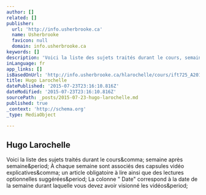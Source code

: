 ```yaml
---
author: []
related: []
publisher:
  url: 'http://info.usherbrooke.ca'
  name: Usherbrooke
  favicon: null
  domain: info.usherbrooke.ca
keywords: []
description: 'Voici la liste des sujets traités durant le cours, semaine après semaine. À chaque semaine sont associés des capsules vidéo explicatives, un article obligatoire à lire ainsi que des lectures optionnelles suggérées. La colonne " Date" correspond à la date de la semaine durant laquelle vous devez avoir visionné les vidéos.'
inLanguage: fr
app_links: []
isBasedOnUrl: 'http://info.usherbrooke.ca/hlarochelle/cours/ift725_A2013/contenu.html'
title: Hugo Larochelle
datePublished: '2015-07-23T23:16:10.816Z'
dateModified: '2015-07-23T23:16:10.816Z'
sourcePath: _posts/2015-07-23-hugo-larochelle.md
published: true
_context: 'http://schema.org'
_type: MediaObject

---
```

<article style=""><h1>Hugo Larochelle</h1><p>Voici la liste des sujets traités durant le cours&amp;comma; semaine après semaine&amp;period; À chaque semaine sont associés des capsules vidéo explicatives&amp;comma; un article obligatoire à lire ainsi que des lectures optionnelles suggérées&amp;period; La colonne " Date" correspond à la date de la semaine durant laquelle vous devez avoir visionné les vidéos&amp;period;</p></article>